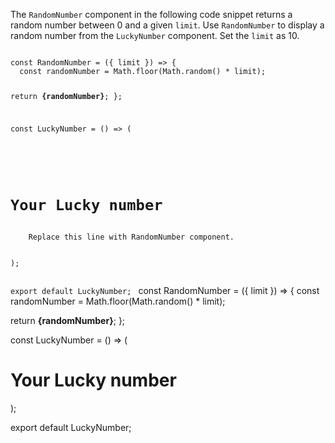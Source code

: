 The `RandomNumber` component in the following code snippet returns a random number between 0 and a given `limit`. Use `RandomNumber` to display a random number from the `LuckyNumber` component. Set the `limit` as 10.

<codeblock language="reactjs" type="exercise" testMode="fixedInput">
<code>
const RandomNumber = ({ limit }) => {
  const randomNumber = Math.floor(Math.random() * limit);

  return <b>{randomNumber}</b>;
};

const LuckyNumber = () => (
  <div>
    <h1>Your Lucky number</h1>
    Replace this line with RandomNumber component.
  </div>
);

export default LuckyNumber;
</code>
<solution>
const RandomNumber = ({ limit }) => {
  const randomNumber = Math.floor(Math.random() * limit);

  return <b>{randomNumber}</b>;
};

const LuckyNumber = () => (
  <div>
    <h1>Your Lucky number</h1>
    <RandomNumber limit={10} />
  </div>
);

export default LuckyNumber;
</solution>
</codeblock>
